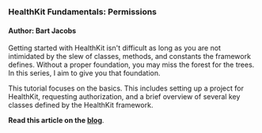 ### HealthKit Fundamentals: Permissions

#### Author: Bart Jacobs

Getting started with HealthKit isn't difficult as long as you are not intimidated by the slew of classes, methods, and constants the framework defines. Without a proper foundation, you may miss the forest for the trees. In this series, I aim to give you that foundation.

This tutorial focuses on the basics. This includes setting up a project for HealthKit, requesting authorization, and a brief overview of several key classes defined by the HealthKit framework.

**Read this article on the [blog](http://bartjacobs.com/healthkit-fundamentals-permissions/)**.
